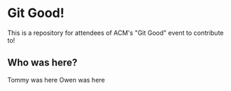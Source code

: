 # Git Good!

This is a repository for attendees of ACM's "Git Good" event to contribute to!

## Who was here?
Tommy was here
Owen was here